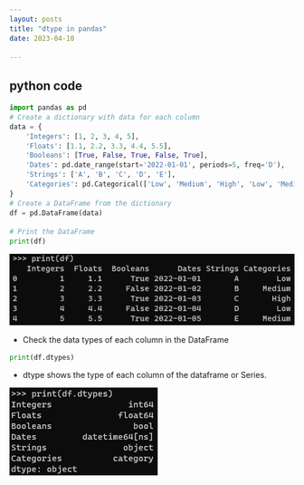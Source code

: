 ```yaml
---
layout: posts
title: "dtype in pandas"
date: 2023-04-10

---
```

## python code

```python
import pandas as pd
# Create a dictionary with data for each column
data = {
    'Integers': [1, 2, 3, 4, 5],
    'Floats': [1.1, 2.2, 3.3, 4.4, 5.5],
    'Booleans': [True, False, True, False, True],
    'Dates': pd.date_range(start='2022-01-01', periods=5, freq='D'),
    'Strings': ['A', 'B', 'C', 'D', 'E'],
    'Categories': pd.Categorical(['Low', 'Medium', 'High', 'Low', 'Medium'])
}
# Create a DataFrame from the dictionary
df = pd.DataFrame(data)

# Print the DataFrame
print(df)
```
![data frame](../assets/image/python_tips/dtype_df.png)

- Check the data types of each column in the DataFrame
``` python
print(df.dtypes)
```
- dtype shows the type of each column of the dataframe or Series.

![dtype](../assets/image/python_tips/dtypes.png)